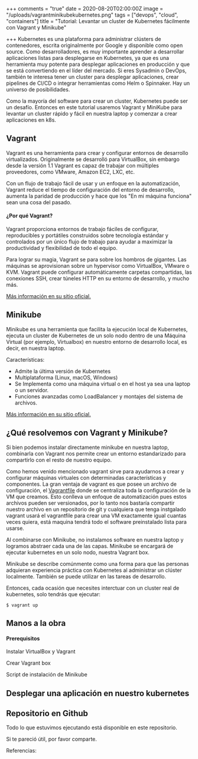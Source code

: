 +++
comments = "true"
date = 2020-08-20T02:00:00Z
image = "/uploads/vagrantminikubekubernetes.png"
tags = ["devops", "cloud", "containers"]
title = "Tutorial: Levantar un cluster de Kubernetes fácilmente con Vagrant y Minikube"

+++
Kubernetes es una plataforma  para administrar clústers de contenedores, escrita originalmente por Google y disponible como open source.  Como desarrolladores, es muy importante aprender a desarrollar aplicaciones listas para desplegarse en  Kubernetes, ya que es una herramienta muy potente para desplegar  aplicaciones en producción y que  se está convertiendo en el líder del mercado. Si eres Sysadmin o DevOps, también te interesa tener un cluster para desplegar aplicaciones, crear  pipelines de CI/CD o integrar herramientas como Helm o Spinnaker. Hay un universo de posibilidades.

Como la mayoría del software  para crear un cluster, Kubernetes  puede ser un desafío.  Entonces en este tutorial usaremos Vagrant y MiniKube para levantar un cluster  rápido y fácil en nuestra laptop y comenzar a  crear aplicaciones en k8s.

## Vagrant

Vagrant es una herramienta para crear y configurar entornos de desarrollo virtualizados. Originalmente se desarrolló para VirtualBox, sin embargo desde la versión 1.1 Vagrant es capaz de trabajar con múltiples proveedores, como VMware, Amazon EC2, LXC, etc.

Con un flujo de trabajo fácil de usar y un enfoque en la automatización, Vagrant reduce el tiempo de configuración del entorno de desarrollo, aumenta la paridad de producción y hace que los "En mi máquina funciona" sean una cosa del pasado.

#### **¿Por qué Vagrant?**

Vagrant proporciona entornos de trabajo fáciles de configurar, reproducibles y portátiles construidos sobre  tecnología estándar y controlados por un único flujo de trabajo  para ayudar a maximizar la productividad y flexibilidad de todo el equipo.

Para lograr su magia, Vagrant se para sobre los hombros de gigantes. Las máquinas se aprovisionan sobre un hypervisor como VirtualBox, VMware o KVM. Vagrant puede configurar automáticamente carpetas compartidas, las conexiones SSH, crear túneles HTTP en su entorno de desarrollo, y mucho más.

[Más información en su sitio oficial.](https://www.vagrantup.com/)

## Minikube

Minikube es una herramienta que facilita la ejecución local de Kubernetes, ejecuta un cluster de Kubernetes de un solo nodo dentro de una Máquina Virtual (por ejemplo, Virtualbox) en nuestro entorno de desarrollo local, es decir, en nuestra laptop.

Características:

* Admite la última versión de Kubernetes
* Multiplataforma (Linux, macOS, Windows)
* Se Implementa como una máquina virtual o en el host ya sea una laptop o un servidor.
* Funciones avanzadas como LoadBalancer y montajes del sistema de archivos.

[Más información en su sitio oficial.](https://minikube.sigs.k8s.io/)

## ¿Qué resolvemos con Vagrant y Minikube?

Si bien podemos instalar directamente minikube en nuestra laptop, combinarla con Vagrant nos permite crear un entorno estandarizado para compartirlo con el resto de nuestro equipo.

Como hemos venido mencionado vagrant sirve para ayudarnos a crear y configurar máquinas virtuales con determinadas características y componentes. La gran ventaja de vagrant es que posee un archivo de configuración, el  [Vagrantfile](https://www.vagrantup.com/docs/vagrantfile/) donde se centraliza toda la configuración de la VM que creamos.  Esto conlleva un  enfoque de automatización pues estos archivos pueden ser versionados, por lo tanto nos bastaría compartir nuestro archivo  en un repositorio de git y cualquiera que tenga instgalado  vagrant usará el vagrantfile para crear una VM exactamente igual cuantas veces quiera, está maquina tendrá todo el software preinstalado lista para usarse.

Al combinarse con Minikube, no instalamos software en nuestra laptop y logramos abstraer cada una de las capas. Minikube se encargará de ejecutar kubernetes en un solo nodo, nuestra Vagrant box.

Minikube se describe comúnmente como una forma para que las personas adquieran experiencia práctica con Kubernetes al administrar un clúster localmente. También se puede utilizar en las tareas de desarrollo.

Entonces, cada ocasión que necesites interctuar con un cluster real de kubernetes, solo tendrás que ejecutar:

    $ vagrant up

## Manos a la obra

#### Prerequisitos

Instalar VirtualBox y Vagrant

Crear Vagrant box

Script de instalación de Minikube

## Desplegar una aplicación en nuestro kubernetes

## Repositorio en Github

Todo lo que estuvimos ejecutando está disponible en este repositorio.

Si te pareció útil, por favor comparte.

Referencias: